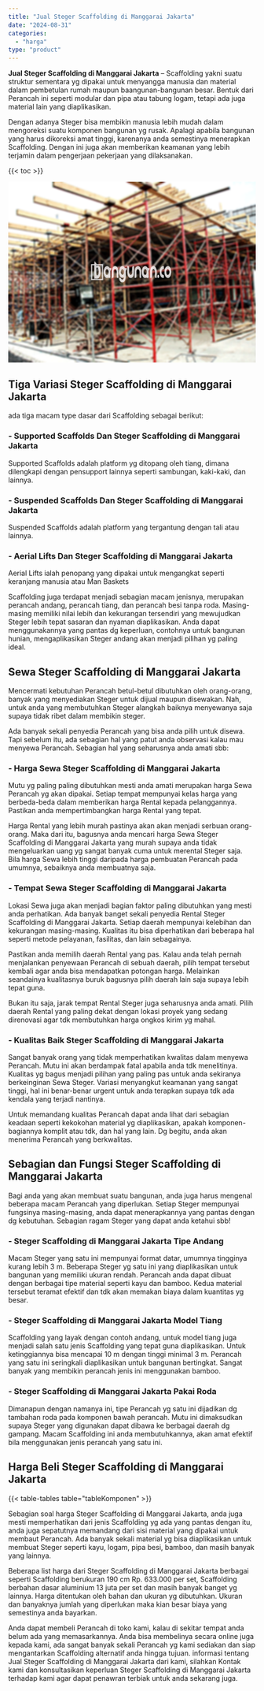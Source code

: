 ```yaml
---
title: "Jual Steger Scaffolding di Manggarai Jakarta"
date: "2024-08-31"
categories: 
  - "harga"
type: "product"
---
```


**Jual Steger Scaffolding di Manggarai Jakarta** – Scaffolding yakni suatu struktur sementara yg dipakai untuk menyangga manusia dan material dalam pembetulan rumah maupun baangunan-bangunan besar. Bentuk dari Perancah ini seperti modular dan pipa atau tabung logam, tetapi ada juga material lain yang diaplikasikan.

Dengan adanya Steger bisa membikin manusia lebih mudah dalam mengoreksi suatu komponen bangunan yg rusak. Apalagi apabila bangunan yang harus dikoreksi amat tinggi, karenanya anda semestinya menerapkan Scaffolding. Dengan ini juga akan memberikan keamanan yang lebih terjamin dalam pengerjaan pekerjaan yang dilaksanakan.

{{< toc >}}

![Jual Steger Scaffolding di Manggarai Jakarta](/images/sewa-scaffolding-steger-21.png)

## Tiga Variasi Steger Scaffolding di Manggarai Jakarta

ada tiga macam type dasar dari Scaffolding sebagai berikut:

### \- Supported Scaffolds Dan Steger Scaffolding di Manggarai Jakarta

Supported Scaffolds adalah platform yg ditopang oleh tiang, dimana dilengkapi dengan pensupport lainnya seperti sambungan, kaki-kaki, dan lainnya.

### \- Suspended Scaffolds Dan Steger Scaffolding di Manggarai Jakarta

Suspended Scaffolds adalah platform yang tergantung dengan tali atau lainnya.

### \- Aerial Lifts Dan Steger Scaffolding di Manggarai Jakarta

Aerial Lifts ialah penopang yang dipakai untuk mengangkat seperti keranjang manusia atau Man Baskets

Scaffolding juga terdapat menjadi sebagian macam jenisnya, merupakan perancah andang, perancah tiang, dan perancah besi tanpa roda. Masing-masing memiliki nilai lebih dan kekurangan tersendiri yang mewujudkan Steger lebih tepat sasaran dan nyaman diaplikasikan. Anda dapat menggunakannya yang pantas dg keperluan, contohnya untuk bangunan hunian, mengaplikasikan Steger andang akan menjadi pilihan yg paling ideal.

## Sewa Steger Scaffolding di Manggarai Jakarta

Mencermati kebutuhan Perancah betul-betul dibutuhkan oleh orang-orang, banyak yang menyediakan Steger untuk dijual maupun disewakan. Nah, untuk anda yang membutuhkan Steger alangkah baiknya menyewanya saja supaya tidak ribet dalam membikin steger.

Ada banyak sekali penyedia Perancah yang bisa anda pilih untuk disewa. Tapi sebelum itu, ada sebagian hal yang patut anda observasi kalau mau menyewa Perancah. Sebagian hal yang seharusnya anda amati sbb:

### \- Harga Sewa Steger Scaffolding di Manggarai Jakarta

Mutu yg paling paling dibutuhkan mesti anda amati merupakan harga Sewa Perancah yg akan dipakai. Setiap tempat mempunyai kelas harga yang berbeda-beda dalam memberikan harga Rental kepada pelanggannya. Pastikan anda mempertimbangkan harga Rental yang tepat.

Harga Rental yang lebih murah pastinya akan akan menjadi serbuan orang-orang. Maka dari itu, bagusnya anda mencari harga Sewa Steger Scaffolding di Manggarai Jakarta yang murah supaya anda tidak mengeluarkan uang yg sangat banyak cuma untuk merental Steger saja. Bila harga Sewa lebih tinggi daripada harga pembuatan Perancah pada umumnya, sebaiknya anda membuatnya saja.

### \- Tempat Sewa Steger Scaffolding di Manggarai Jakarta

Lokasi Sewa juga akan menjadi bagian faktor paling dibutuhkan yang mesti anda perhatikan. Ada banyak banget sekali penyedia Rental Steger Scaffolding di Manggarai Jakarta. Setiap daerah mempunyai kelebihan dan kekurangan masing-masing. Kualitas itu bisa diperhatikan dari beberapa hal seperti metode pelayanan, fasilitas, dan lain sebagainya.

Pastikan anda memilih daerah Rental yang pas. Kalau anda telah pernah menjalankan penyewaan Perancah di sebuah daerah, pilih tempat tersebut kembali agar anda bisa mendapatkan potongan harga. Melainkan seandainya kualitasnya buruk bagusnya pilih daerah lain saja supaya lebih tepat guna.

Bukan itu saja, jarak tempat Rental Steger juga seharusnya anda amati. Pilih daerah Rental yang paling dekat dengan lokasi proyek yang sedang direnovasi agar tdk membutuhkan harga ongkos kirim yg mahal.

### \- Kualitas Baik Steger Scaffolding di Manggarai Jakarta

Sangat banyak orang yang tidak memperhatikan kwalitas dalam menyewa Perancah. Mutu ini akan berdampak fatal apabila anda tdk menelitinya. Kualitas yg bagus menjadi pilihan yang paling pas untuk anda sekiranya berkeinginan Sewa Steger. Variasi menyangkut keamanan yang sangat tinggi, hal ini benar-benar urgent untuk anda terapkan supaya tdk ada kendala yang terjadi nantinya.

Untuk memandang kualitas Perancah dapat anda lihat dari sebagian keadaan seperti kekokohan material yg diaplikasikan, apakah komponen-bagiannya komplit atau tdk, dan hal yang lain. Dg begitu, anda akan menerima Perancah yang berkwalitas.

## Sebagian dan Fungsi Steger Scaffolding di Manggarai Jakarta

Bagi anda yang akan membuat suatu bangunan, anda juga harus mengenal beberapa macam Perancah yang diperlukan. Setiap Steger mempunyai fungsinya masing-masing, anda dapat menerapkannya yang pantas dengan dg kebutuhan. Sebagian ragam Steger yang dapat anda ketahui sbb!

### \- Steger Scaffolding di Manggarai Jakarta Tipe Andang

Macam Steger yang satu ini mempunyai format datar, umumnya tingginya kurang lebih 3 m. Beberapa Steger yg satu ini yang diaplikasikan untuk bangunan yang memiliki ukuran rendah. Perancah anda dapat dibuat dengan berbagai tipe material seperti kayu dan bamboo. Kedua material tersebut teramat efektif dan tdk akan memakan biaya dalam kuantitas yg besar.

### \- Steger Scaffolding di Manggarai Jakarta Model Tiang

Scaffolding yang layak dengan contoh andang, untuk model tiang juga menjadi salah satu jenis Scaffolding yang tepat guna diaplikasikan. Untuk ketinggiannya bisa mencapai 10 m dengan tinggi minimal 3 m. Perancah yang satu ini seringkali diaplikasikan untuk bangunan bertingkat. Sangat banyak yang membikin perancah jenis ini menggunakan bamboo.

### \- Steger Scaffolding di Manggarai Jakarta Pakai Roda

Dimanapun dengan namanya ini, tipe Perancah yg satu ini dijadikan dg tambahan roda pada komponen bawah perancah. Mutu ini dimaksudkan supaya Steger yang digunakan dapat dibawa ke berbagai daerah dg gampang. Macam Scaffolding ini anda membutuhkannya, akan amat efektif bila menggunakan jenis perancah yang satu ini.

## Harga Beli Steger Scaffolding di Manggarai Jakarta

{{< table-tables table="tableKomponen" >}}

Sebagian soal harga Steger Scaffolding di Manggarai Jakarta, anda juga mesti memperhatikan dari jenis Scaffolding yg ada yang pantas dengan itu, anda juga sepatutnya memandang dari sisi material yang dipakai untuk membaut Perancah. Ada banyak sekali material yg bisa diaplikasikan untuk membuat Steger seperti kayu, logam, pipa besi, bamboo, dan masih banyak yang lainnya.

Beberapa list harga dari Steger Scaffolding di Manggarai Jakarta berbagai seperti Scaffolding berukuran 190 cm Rp. 633.000 per set, Scaffolding berbahan dasar aluminium 13 juta per set dan masih banyak banget yg lainnya. Harga ditentukan oleh bahan dan ukuran yg dibutuhkan. Ukuran dan banyaknya jumlah yang diperlukan maka kian besar biaya yang semestinya anda bayarkan.

Anda dapat membeli Perancah di toko kami, kalau di sekitar tempat anda belum ada yang memasarkannya. Anda bisa membelinya secara online juga kepada kami, ada sangat banyak sekali Perancah yg kami sediakan dan siap mengantarkan Scaffolding alternatif anda hingga tujuan. informasi tentang Jual Steger Scaffolding di Manggarai Jakarta dari kami, silahkan Kontak kami dan konsultasikan keperluan Steger Scaffolding di Manggarai Jakarta terhadap kami agar dapat penawran terbiak untuk anda sekarang juga.
